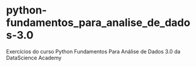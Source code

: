 # python-fundamentos_para_analise_de_dados-3.0
 Exercícios do curso Python Fundamentos Para Análise de Dados 3.0 da DataScience Academy
